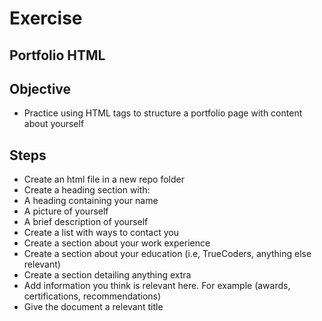 # Exercise

## Portfolio HTML
 
## Objective

- Practice using HTML tags to structure a portfolio page with content about yourself

## Steps

- Create an html file in a new repo folder
- Create a heading section with:
- A heading containing your name
- A picture of yourself
- A brief description of yourself
- Create a list with ways to contact you
- Create a section about your work experience
- Create a section about your education (i.e, TrueCoders, anything else relevant)
- Create a section detailing anything extra
- Add information you think is relevant here. For example (awards, certifications, recommendations)
- Give the document a relevant title
